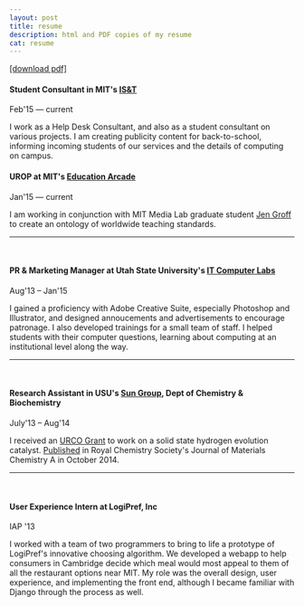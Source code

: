 ```yaml
---
layout: post
title: resume
description: html and PDF copies of my resume
cat: resume
---
```


<a href="/lbogoev.pdf" target="_blank">[download pdf]</a>

#### Student Consultant in MIT's <a href="http://ist.mit.edu" target="_blank">IS&T</a>
Feb&#39;15 — current

I work as a Help Desk Consultant, and also as a student consultant on various projects. I am creating publicity content for back-to-school, informing incoming students of our services and the details of computing on campus. 

#### UROP at MIT's <a href="http://mitstep.org/" target="_blank">Education Arcade</a>
Jan&#39;15 — current

I am working in conjunction with MIT Media Lab graduate student <a href="http://www.media.mit.edu/people/jgroff" target="_blank">Jen Groff</a> to create an ontology of worldwide teaching standards. 

<hr/> <br/>

#### PR & Marketing Manager at Utah State University's <a href="http://it.usu.edu/labs" target="_blank"> IT Computer Labs </a>   
Aug&#39;13 – Jan&#39;15
	

I gained a proficiency with Adobe Creative Suite, especially Photoshop and Illustrator, and designed annoucements and advertisements to encourage patronage. I also developed trainings for a small team of staff. I helped students with their computer questions, learning about computing at an institutional level along the way. 

<hr/> <br/>

#### Research Assistant in USU's <a href="http://www.yujiesun.org" target="_blank">Sun Group</a>, Dept of Chemistry & Biochemistry    
July&#39;13 – Aug&#39;14


I received an <a href="http://rgs.usu.edu/studentresearch/htm/ur-opportunities/fund-your-research/urco" target="_blank">URCO Grant</a> to work on a solid state hydrogen evolution catalyst. <a href="http://pubs.rsc.org/en/content/articlelanding/2014/ta/c4ta04339a#!divAbstract" target="_blank">Published</a> in Royal Chemistry Society's Journal of Materials Chemistry A in October 2014. 


<hr/> <br/>

#### User Experience Intern at LogiPref, Inc
IAP &#39;13

I worked with a team of two programmers to bring to life a prototype of LogiPref's innovative choosing algorithm. We developed a webapp to help consumers in Cambridge decide which meal would most appeal to them of all the restaurant options near MIT. My role was the overall design, user experience, and implementing the front end, although I became familiar with Django through the process as well.  
